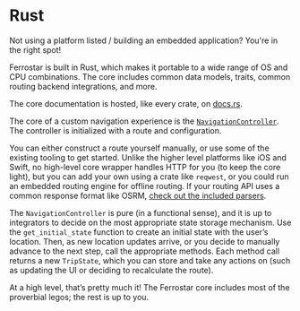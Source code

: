 # Rust

Not using a platform listed / building an embedded application?
You're in the right spot!

Ferrostar is built in Rust,
which makes it portable to a wide range of OS and CPU combinations.
The core includes common data models, traits, common routing backend integrations,
and more.

The core documentation is hosted, like every crate, on [docs.rs](https://docs.rs/ferrostar/latest).

The core of a custom navigation experience is the [`NavigationController`](https://docs.rs/ferrostar/latest/ferrostar/navigation_controller/struct.NavigationController.html).
The controller is initialized with a route and configuration.

You can either construct a route yourself manually,
or use some of the existing tooling to get started.
Unlike the higher level platforms like iOS and Swift,
no high-level core wrapper handles HTTP for you (to keep the core light),
but you can add your own using a crate like `reqwest`,
or you could run an embedded routing engine for offline routing.
If your routing API uses a common response format like OSRM,
[check out the included parsers](https://docs.rs/ferrostar/latest/ferrostar/routing_adapters/index.html).

The `NavigationController` is pure (in a functional sense),
and it is up to integrators to decide on the most appropriate state storage mechanism.
Use the `get_initial_state` function to create an initial state with the user’s location.
Then, as new location updates arrive, or you decide to manually advance to the next step,
call the appropriate methods.
Each method call returns a new `TripState`,
which you can store and take any actions on
(such as updating the UI or deciding to recalculate the route).

At a high level, that’s pretty much it!
The Ferrostar core includes most of the proverbial legos;
the rest is up to you.